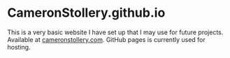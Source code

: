 # CameronStollery.github.io

This is a very basic website I have set up that I may use for future projects. Available at [cameronstollery.com](https://cameronstollery.com). GitHub pages is currently used for hosting.
